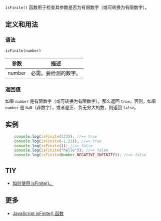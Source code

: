 `isFinite()` 函数用于检查其参数是否为有限数字（或可转换为有限数字）。

## 定义和用法

### 语法

`isFinite(number)`

| 参数 | 描述 |
| --- | --- |
| number | 必需。要检测的数字。 |

### 返回值

如果 `number` 是有限数字（或可转换为有限数字），那么返回 `true`。否则，如果 `number` 是 `NaN`（非数字），或者是正、负无穷大的数，则返回 `false`。

## 实例

```javascript
    console.log(isFinite(123)); //=> true
    console.log(isFinite(-1.23)); //=> true
    console.log(isFinite()); //=> false
    console.log(isFinite("hello")); //=> false
    console.log(isFinite(Number.NEGATIVE_INFINITY)); //=> false
```

## TIY

*   [如何使用 isFinite()。](http://www.w3school.com.cn/tiy/t.asp?f=jseg_isFinite)

## 更多

*   [JavaScript isFinite() 函数](http://www.w3school.com.cn/jsref/jsref_isFinite.asp)